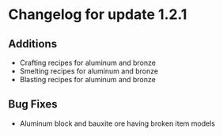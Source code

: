 # Changelog for update 1.2.1

## Additions

- Crafting recipes for aluminum and bronze
- Smelting recipes for aluminum and bronze
- Blasting recipes for aluminum and bronze

## Bug Fixes

- Aluminum block and bauxite ore having broken item models